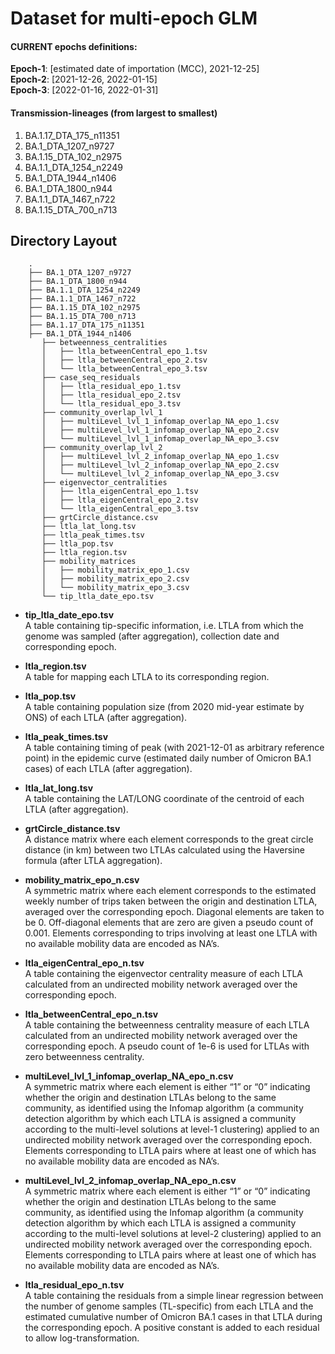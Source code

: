 # Dataset for multi-epoch GLM
#### CURRENT epochs definitions: <br />
**Epoch-1**: [estimated date of importation (MCC), 2021-12-25]<br />
**Epoch-2**: [2021-12-26, 2022-01-15]<br />
**Epoch-3**: [2022-01-16, 2022-01-31]

#### Transmission-lineages (from largest to smallest)
1. BA.1.17_DTA_175_n11351
2. BA.1_DTA_1207_n9727
3. BA.1.15_DTA_102_n2975
4. BA.1.1_DTA_1254_n2249
5. BA.1_DTA_1944_n1406
6. BA.1_DTA_1800_n944
7. BA.1.1_DTA_1467_n722
8. BA.1.15_DTA_700_n713

## Directory Layout
```
	.
	├── BA.1_DTA_1207_n9727
	├── BA.1_DTA_1800_n944
	├── BA.1.1_DTA_1254_n2249
	├── BA.1.1_DTA_1467_n722
	├── BA.1.15_DTA_102_n2975
	├── BA.1.15_DTA_700_n713
	├── BA.1.17_DTA_175_n11351
	├── BA.1_DTA_1944_n1406
	   ├── betweenness_centralities
	   │   ├── ltla_betweenCentral_epo_1.tsv
	   │   ├── ltla_betweenCentral_epo_2.tsv
	   │   └── ltla_betweenCentral_epo_3.tsv
	   ├── case_seq_residuals
	   │   ├── ltla_residual_epo_1.tsv
	   │   ├── ltla_residual_epo_2.tsv
	   │   └── ltla_residual_epo_3.tsv
	   ├── community_overlap_lvl_1
	   │   ├── multiLevel_lvl_1_infomap_overlap_NA_epo_1.csv
	   │   ├── multiLevel_lvl_1_infomap_overlap_NA_epo_2.csv
	   │   └── multiLevel_lvl_1_infomap_overlap_NA_epo_3.csv
	   ├── community_overlap_lvl_2
	   │   ├── multiLevel_lvl_2_infomap_overlap_NA_epo_1.csv
	   │   ├── multiLevel_lvl_2_infomap_overlap_NA_epo_2.csv
	   │   └── multiLevel_lvl_2_infomap_overlap_NA_epo_3.csv
	   ├── eigenvector_centralities
	   │   ├── ltla_eigenCentral_epo_1.tsv
	   │   ├── ltla_eigenCentral_epo_2.tsv
	   │   └── ltla_eigenCentral_epo_3.tsv
	   ├── grtCircle_distance.csv
	   ├── ltla_lat_long.tsv
	   ├── ltla_peak_times.tsv
	   ├── ltla_pop.tsv
	   ├── ltla_region.tsv
	   ├── mobility_matrices
	   │   ├── mobility_matrix_epo_1.csv
	   │   ├── mobility_matrix_epo_2.csv
	   │   └── mobility_matrix_epo_3.csv
	   └── tip_ltla_date_epo.tsv
```

- **tip_ltla_date_epo.tsv**<br />
A table containing tip-specific information, i.e. LTLA from which the genome was sampled (after aggregation), collection date and corresponding epoch.

- **ltla_region.tsv**<br />
A table for mapping each LTLA to its corresponding region.

- **ltla_pop.tsv**<br />
A table containing population size (from 2020 mid-year estimate by ONS) of each LTLA (after aggregation).

- **ltla_peak_times.tsv**<br />
A table containing timing of peak (with 2021-12-01 as arbitrary reference point) in the epidemic curve (estimated daily number of Omicron BA.1 cases) of each LTLA (after aggregation).

- **ltla_lat_long.tsv**<br />
A table containing the LAT/LONG coordinate of the centroid of each LTLA (after aggregation).

- **grtCircle_distance.tsv**<br />
A distance matrix where each element corresponds to the great circle distance (in km) between two LTLAs calculated using the Haversine formula (after LTLA aggregation).

- **mobility_matrix_epo_n.csv**<br />
A symmetric matrix where each element corresponds to the estimated weekly number of trips taken between the origin and destination LTLA, averaged over the corresponding epoch. Diagonal elements are taken to be 0. Off-diagonal elements that are zero are given a pseudo count of 0.001. Elements corresponding to trips involving at least one LTLA with no available mobility data are encoded as NA’s.

- **ltla_eigenCentral_epo_n.tsv**<br />
A table containing the eigenvector centrality measure of each LTLA calculated from an undirected mobility network averaged over the corresponding epoch.

- **ltla_betweenCentral_epo_n.tsv**<br />
A table containing the betweenness centrality measure of each LTLA calculated from an undirected mobility network averaged over the corresponding epoch. A pseudo count of 1e-6 is used for LTLAs with zero betweenness centrality.

- **multiLevel_lvl_1_infomap_overlap_NA_epo_n.csv**<br />
A symmetric matrix where each element is either “1” or “0” indicating whether the origin and destination LTLAs belong to the same community, as identified using the Infomap algorithm (a community detection algorithm by which each LTLA is assigned a community according to the multi-level solutions at level-1 clustering) applied to an undirected mobility network averaged over the corresponding epoch. Elements corresponding to LTLA pairs where at least one of which has no available mobility data are encoded as NA’s. 

- **multiLevel_lvl_2_infomap_overlap_NA_epo_n.csv**<br />
A symmetric matrix where each element is either “1” or “0” indicating whether the origin and destination LTLAs belong to the same community, as identified using the Infomap algorithm (a community detection algorithm by which each LTLA is assigned a community according to the multi-level solutions at level-2 clustering) applied to an undirected mobility network averaged over the corresponding epoch. Elements corresponding to LTLA pairs where at least one of which has no available mobility data are encoded as NA’s. 

- **ltla_residual_epo_n.tsv**<br />
A table containing the residuals from a simple linear regression between the number of genome samples (TL-specific) from each LTLA and the estimated cumulative number of Omicron BA.1 cases in that LTLA during the corresponding epoch. A positive constant is added to each residual to allow log-transformation.


